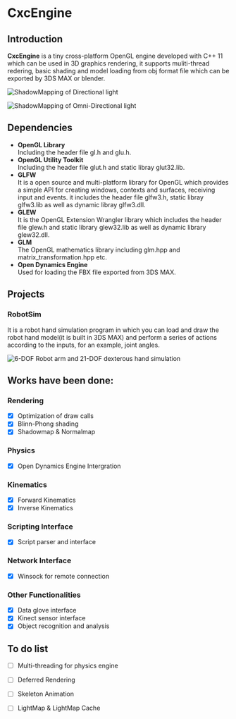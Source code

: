 # CxcEngine

## Introduction

 **CxcEngine** is a tiny cross-platform OpenGL engine developed with C++ 11 which can be used in 3D graphics rendering, it supports muliti-thread redering, basic shading and model loading from obj format file which can be exported by 3DS MAX or blender.

![ShadowMapping of Directional light](http://github.com/cxcscut/CxcEngine/raw/master/Img/Shading.bmp)

![ShadowMapping of Omni-Directional light](http://github.com/cxcscut/CxcEngine/raw/master/Img/Omni-Directional_ShadowMapping.bmp)

## Dependencies

- **OpenGL Library**  
  Including the header file gl.h and glu.h.
- **OpenGL Utility Toolkit**  
  Including the header file glut.h and static libray glut32.lib.
- **GLFW**  
  It is a open source and multi-platform library for OpenGL which provides a simple API for creating windows, contexts and surfaces, receiving input and events. it includes the header file glfw3.h, static libray glfw3.lib as well as dynamic libray glfw3.dll.
- **GLEW**  
  It is the OpenGL Extension Wrangler library which includes the header file glew.h and static library glew32.lib as well as dynamic library glew32.dll.
- **GLM**  
  The OpenGL mathematics library including glm.hpp and matrix_transformation.hpp etc.
- **Open Dynamics Engine**  
  Used for loading the FBX file exported from 3DS MAX.
  
## Projects

### RobotSim

It is a robot hand simulation program in which you can load and draw the robot hand model(it is built in 3DS MAX) and perform a series of actions according to the inputs, for an example, joint angles.

![6-DOF Robot arm and 21-DOF dexterous hand simulation](http://github.com/cxcscut/CxcEngine/raw/master/Img/robot.bmp)


## Works have been done:

### Rendering

- [x] Optimization of draw calls 
- [x] Blinn-Phong shading
- [x] Shadowmap & Normalmap

### Physics

- [x] Open Dynamics Engine Intergration

### Kinematics

- [x] Forward Kinematics
- [x] Inverse Kinematics

### Scripting Interface

- [x] Script parser and interface

### Network Interface
- [x] Winsock for remote connection

### Other Functionalities
- [x] Data glove interface
- [x] Kinect sensor interface
- [x] Object recognition and analysis

## To do list
- [ ] Multi-threading for physics engine
- [ ] Deferred Rendering
- [ ] Skeleton Animation
- [ ] LightMap & LightMap Cache

